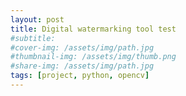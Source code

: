 ```yaml
---
layout: post
title: Digital watermarking tool test
#subtitle: 
#cover-img: /assets/img/path.jpg
#thumbnail-img: /assets/img/thumb.png
#share-img: /assets/img/path.jpg
tags: [project, python, opencv]
---
```

